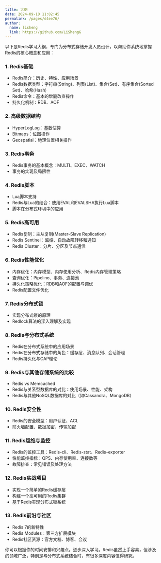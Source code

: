```yaml
---
title: 大纲
date: 2024-09-10 11:02:45
permalink: /pages/d4ee76/
author: 
  name: lisheng
  link: https://github.com/LiShengG
---
```

以下是Redis学习大纲，专门为分布式存储开发人员设计，以帮助你系统地掌握Redis的核心概念和应用：

### 1. **Redis基础**
   - Redis简介：历史、特性、应用场景
   - Redis数据类型：字符串(String)、列表(List)、集合(Set)、有序集合(Sorted Set)、哈希(Hash)
   - Redis命令：基本的增删改查操作
   - 持久化机制：RDB、AOF

### 2. **高级数据结构**
   - HyperLogLog：基数估算
   - Bitmaps：位图操作
   - Geospatial：地理位置相关操作

### 3. **Redis事务**
   - Redis事务的基本概念：MULTI、EXEC、WATCH
   - 事务的实现及局限性

### 4. **Redis脚本**
   - Lua脚本支持
   - Redis与Lua的结合：使用EVAL和EVALSHA执行Lua脚本
   - 脚本在分布式环境中的应用

### 5. **Redis高可用**
   - Redis复制：主从复制(Master-Slave Replication)
   - Redis Sentinel：监控、自动故障转移和通知
   - Redis Cluster：分片、分区及节点通信

### 6. **Redis性能优化**
   - 内存优化：内存模型、内存使用分析、Redis内存管理策略
   - 查询优化：Pipeline、事务、连接池
   - 持久化策略优化：RDB和AOF的配置与调优
   - Redis配置文件优化

### 7. **Redis分布式锁**
   - 实现分布式锁的原理
   - Redlock算法的深入理解及实现

### 8. **Redis与分布式系统**
   - Redis在分布式系统中的应用场景
   - Redis在分布式存储中的角色：缓存层、消息队列、会话管理
   - Redis持久化与CAP理论

### 9. **Redis与其他存储系统的比较**
   - Redis vs Memcached
   - Redis与关系型数据库的对比：使用场景、性能、架构
   - Redis与其他NoSQL数据库的对比（如Cassandra、MongoDB）

### 10. **Redis安全性**
   - Redis的安全模型：用户认证、ACL
   - 防火墙配置、数据加密、传输加密

### 11. **Redis运维与监控**
   - Redis的监控工具：Redis-cli、Redis-stat、Redis-exporter
   - 性能监控指标：QPS、内存使用率、连接数等
   - 故障排查：常见错误及处理方法

### 12. **Redis实战项目**
   - 实现一个简单的Redis缓存层
   - 构建一个高可用的Redis集群
   - 基于Redis实现分布式锁系统

### 13. **Redis前沿与社区**
   - Redis 7的新特性
   - Redis Modules：第三方扩展模块
   - Redis社区资源：官方文档、博客、会议

你可以根据你的时间安排和兴趣点，逐步深入学习。Redis虽然上手容易，但涉及的领域广泛，特别是与分布式系统结合时，有很多深度内容值得研究。
